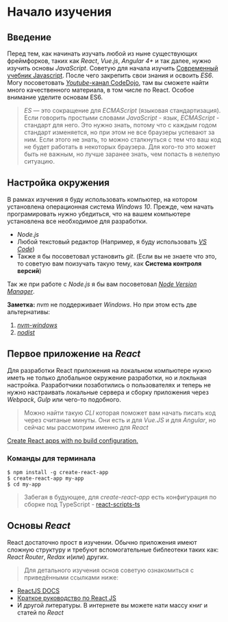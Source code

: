 # Начало изучения

## Введение

Перед тем, как начинать изучать любой из ныне существующих фреймфорков, таких как *React*, *Vue.js*, *Angular 4+* и так далее, нужно изучить основы *JavaScript*.
Советую для начала изучить [Современный учебник Javascript](https://learn.javascript.ru/).
После чего закрепить свои знания и освоить *ES6*. Могу посоветовать  [*Youtube*-канал CodeDojo](https://www.youtube.com/channel/UCY10FZglXJ8RL3xB04VpykQ/featured), там вы сможете найти много качественного материала, в том числе по React. Особое внимание уделите основам ES6.
> *ES* — это сокращение для *ECMAScript* (языковая стандартизация). Если говорить простыми словами *JavaScript* - язык, *ECMAScript* - стандарт для него. Это нужно знать, потому что с каждым годом стандарт изменяется, но при этом не все браузеры успевают за ним. Если этого не знать, то можно сталкнуться с тем что ваш код не будет работать в некоторых браузера. Для кого-то это может быть не важным, но лучше заранее знать, чем попасть в нелепую ситуацию.

## Настройка окружения

В рамках изучения я буду использовать компьютер, на котором установлена операционная система *Windows 10*.
Прежде, чем начать програмировать нужно убедиться, что на вашем компьютере установлена все необходимое для разработки.

- *Node.js*
- Любой текстовый редактор (Например, я буду использовать [*VS Code*](https://code.visualstudio.com/))
- Также я бы посоветовал установить *git*. (Если вы не знаете что это, то советую вам поизучать такую тему, как **Система контроля версий**)

Так же при работе с *Node.js* я бы вам посоветовал [*Node Version Manager*](https://github.com/creationix/nvm).

**Заметка:** *nvm* не поддерживает *Windows*. Но при этом есть две альтернативы:

1. [*nvm-windows*](https://github.com/coreybutler/nvm-windows)
2. [*nodist*](https://github.com/marcelklehr/nodist)

## Первое приложение на *React*

Для разработки React приложения на локальном компьютере нужно иметь не только длобальное окружение разработки, но и локльная настройка.
Разработчики позаботились о пользователях и теперь не нужно настраивать локальные сервера и сборку приложения через *Webpack*, *Gulp* или чего-то подобного.

> Можно найти такую *CLI* которая поможет вам начать писать код через считаные минуты. Они есть и для *Vue.JS* и для *Angular*, но сейчас мы рассмотрим именно для *React*

[Create React apps with no build configuration.](https://github.com/facebook/create-react-app)

### **Команды для терминала**

```
$ npm install -g create-react-app
$ create-react-app my-app
$ cd my-app
```

> Забегая в будующее, для *create-react-app* есть конфигурация по сборке под TypeScript - [react-scripts-ts](https://www.npmjs.com/package/react-scripts-ts)

## Основы *React*

React достаточно прост в изучении. Обычно приложения имеют сложную структуру и требуют вспомогательные библеотеки таких как: *React Router*, *Redax* и(или) других.

> Для детального изучения основ советую ознакомиться с приведёнными ссылками ниже:

- [ReactJS DOCS](https://reactjs.org/docs/hello-world.html)
- [Краткое руководство по React JS](https://habrahabr.ru/post/248799/)
- И другой литературы. В интернете вы можете нати массу книг и статей по *React*